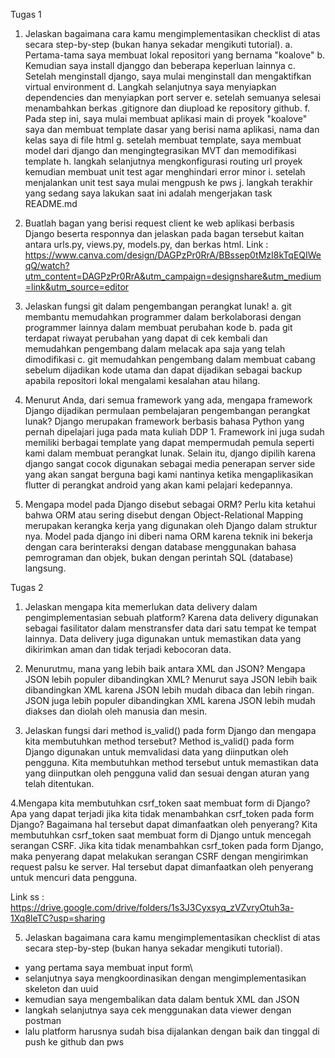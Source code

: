 Tugas 1
1. Jelaskan bagaimana cara kamu mengimplementasikan checklist di atas secara step-by-step (bukan hanya sekadar mengikuti tutorial).
a. Pertama-tama saya membuat lokal repositori yang bernama "koalove"
b. Kemudian saya install djanggo dan beberapa keperluan lainnya
c. Setelah menginstall django, saya mulai menginstall dan mengaktifkan virtual environment 
d. Langkah selanjutnya saya menyiapkan dependencies dan menyiapkan port server
e. setelah semuanya selesai menambahkan berkas .gitignore dan diupload ke repository github.
f. Pada step ini, saya mulai membuat aplikasi main di proyek "koalove" saya dan membuat template dasar yang berisi nama aplikasi, nama dan kelas saya di file html
g. setelah membuat template, saya membuat model dari django dan mengingtegrasikan MVT dan memodifikasi template
h. langkah selanjutnya mengkonfigurasi routing url proyek kemudian membuat unit test agar menghindari error minor
i. setelah menjalankan unit test saya mulai mengpush ke pws 
j. langkah terakhir yang sedang saya lakukan saat ini adalah mengerjakan task README.md

2. Buatlah bagan yang berisi request client ke web aplikasi berbasis Django beserta responnya dan jelaskan pada bagan tersebut kaitan antara urls.py, views.py, models.py, dan berkas html.
Link : https://www.canva.com/design/DAGPzPr0RrA/BBssep0tMzI8kTqEQIWeqQ/watch?utm_content=DAGPzPr0RrA&utm_campaign=designshare&utm_medium=link&utm_source=editor

3. Jelaskan fungsi git dalam pengembangan perangkat lunak!
a. git membantu memudahkan programmer dalam berkolaborasi dengan programmer lainnya dalam membuat perubahan kode
b. pada git terdapat riwayat perubahan yang dapat di cek kembali dan memudahkan pengembang dalam melacak apa saja yang telah dimodifikasi
c. git memudahkan pengembang dalam membuat cabang sebelum dijadikan kode utama dan dapat dijadikan sebagai backup apabila repositori lokal mengalami kesalahan atau hilang.

4. Menurut Anda, dari semua framework yang ada, mengapa framework Django dijadikan permulaan pembelajaran pengembangan perangkat lunak?
Django merupakan framework berbasis bahasa Python yang pernah dipelajari juga pada mata kuliah DDP 1. Framework ini juga sudah memiliki berbagai template yang dapat mempermudah pemula seperti kami dalam membuat perangkat lunak. Selain itu, django dipilih karena django sangat cocok digunakan sebagai media penerapan server side yang akan sangat berguna bagi kami nantinya ketika mengaplikasikan flutter di perangkat android yang akan kami pelajari kedepannya.

5. Mengapa model pada Django disebut sebagai ORM?
Perlu kita ketahui bahwa ORM atau sering disebut dengan Object-Relational Mapping merupakan kerangka kerja yang digunakan oleh Django dalam struktur nya. Model pada django ini diberi nama ORM karena teknik ini bekerja dengan cara berinteraksi dengan database menggunakan bahasa pemrograman dan objek, bukan dengan perintah SQL (database) langsung.

Tugas 2
1. Jelaskan mengapa kita memerlukan data delivery dalam pengimplementasian sebuah platform?
Karena data delivery digunakan sebagai fasilitator dalam menstransfer data dari satu tempat ke tempat lainnya. Data delivery juga digunakan untuk memastikan data yang dikirimkan aman dan tidak terjadi kebocoran data.

2. Menurutmu, mana yang lebih baik antara XML dan JSON? Mengapa JSON lebih populer dibandingkan XML?
Menurut saya JSON lebih baik dibandingkan XML karena JSON lebih mudah dibaca dan lebih ringan. JSON juga lebih populer dibandingkan XML karena JSON lebih mudah diakses dan diolah oleh manusia dan mesin.

3. Jelaskan fungsi dari method is_valid() pada form Django dan mengapa kita membutuhkan method tersebut?
Method is_valid() pada form Django digunakan untuk memvalidasi data yang diinputkan oleh pengguna. Kita membutuhkan method tersebut untuk memastikan data yang diinputkan oleh pengguna valid dan sesuai dengan aturan yang telah ditentukan.

4.Mengapa kita membutuhkan csrf_token saat membuat form di Django? Apa yang dapat terjadi jika kita tidak menambahkan csrf_token pada form Django? Bagaimana hal tersebut dapat dimanfaatkan oleh penyerang?
Kita membutuhkan csrf_token saat membuat form di Django untuk mencegah serangan CSRF. Jika kita tidak menambahkan csrf_token pada form Django, maka penyerang dapat melakukan serangan CSRF dengan mengirimkan request palsu ke server. Hal tersebut dapat dimanfaatkan oleh penyerang untuk mencuri data pengguna. 

Link ss : https://drive.google.com/drive/folders/1s3J3Cyxsyq_zVZvryOtuh3a-1Xq8leTC?usp=sharing

5. Jelaskan bagaimana cara kamu mengimplementasikan checklist di atas secara step-by-step (bukan hanya sekadar mengikuti tutorial).
- yang pertama saya membuat input form\
- selanjutnya saya mengkoordinasikan dengan mengimplementasikan skeleton dan uuid 
- kemudian saya mengembalikan data dalam bentuk XML dan JSON 
- langkah selanjutnya saya cek menggunakan data viewer dengan postman
- lalu platform harusnya sudah bisa dijalankan dengan baik dan tinggal di push ke github dan pws
